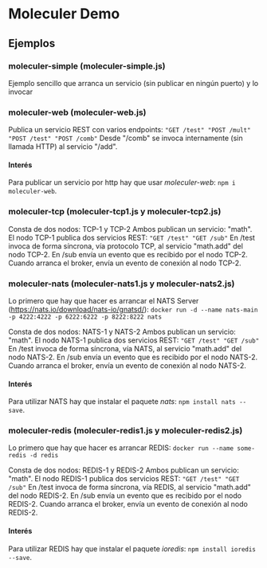 # Moleculer Demo

## Ejemplos

### moleculer-simple (moleculer-simple.js)

Ejemplo sencillo que arranca un servicio (sin publicar en ningún puerto) y lo invocar

### moleculer-web (moleculer-web.js)

Publica un servicio REST con varios endpoints:
`
"GET /test"
"POST /mult"
"POST /test"
"POST /comb"
`
Desde "/comb" se invoca internamente (sin llamada HTTP) al servicio "/add".

#### Interés

Para publicar un servicio por http hay que usar _moleculer-web_: `npm i moleculer-web`.

### moleculer-tcp (moleculer-tcp1.js y moleculer-tcp2.js)

Consta de dos nodos: TCP-1 y TCP-2
Ambos publican un servicio: "math".
El nodo TCP-1 publica dos servicios REST:
`
"GET /test"
"GET /sub"
`
En /test invoca de forma síncrona, vía protocolo TCP, al servicio "math.add" del nodo TCP-2.
En /sub envía un evento que es recibido por el nodo TCP-2.
Cuando arranca el broker, envía un evento de conexión al nodo TCP-2.

### moleculer-nats (moleculer-nats1.js y moleculer-nats2.js)

Lo primero que hay que hacer es arrancar el NATS Server (https://nats.io/download/nats-io/gnatsd/):
        `docker run -d --name nats-main -p 4222:4222 -p 6222:6222 -p 8222:8222 nats`

Consta de dos nodos: NATS-1 y NATS-2
Ambos publican un servicio: "math".
El nodo NATS-1 publica dos servicios REST:
`
"GET /test"
"GET /sub"
`
En /test invoca de forma síncrona, vía NATS, al servicio "math.add" del nodo NATS-2.
En /sub envía un evento que es recibido por el nodo NATS-2.
Cuando arranca el broker, envía un evento de conexión al nodo NATS-2.

#### Interés

Para utilizar NATS hay que instalar el paquete _nats_: `npm install nats --save`.

### moleculer-redis (moleculer-redis1.js y moleculer-redis2.js)

Lo primero que hay que hacer es arrancar REDIS:
        `docker run --name some-redis -d redis`

Consta de dos nodos: REDIS-1 y REDIS-2
Ambos publican un servicio: "math".
El nodo REDIS-1 publica dos servicios REST:
`
"GET /test"
"GET /sub"
`
En /test invoca de forma síncrona, vía REDIS, al servicio "math.add" del nodo REDIS-2.
En /sub envía un evento que es recibido por el nodo REDIS-2.
Cuando arranca el broker, envía un evento de conexión al nodo REDIS-2.

#### Interés

Para utilizar REDIS hay que instalar el paquete _ioredis_: `npm install ioredis --save`.

